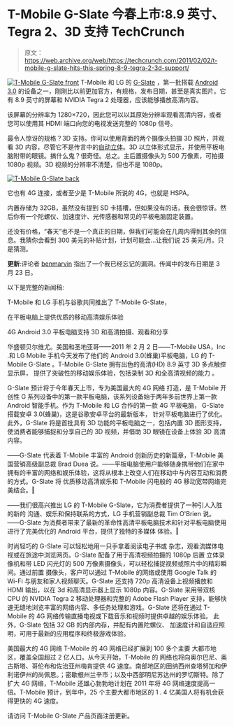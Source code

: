 # T-Mobile G-Slate 今春上市:8.9 英寸、Tegra 2、3D 支持 TechCrunch

> 原文：<https://web.archive.org/web/https://techcrunch.com/2011/02/02/t-mobile-g-slate-hits-this-spring-8-9-tegra-2-3d-support/>

[![](img/664a3ac60274d8f988732f929ea42834.png "T-Mobile G-Slate front")](https://web.archive.org/web/20221206211651/https://beta.techcrunch.com/wp-content/uploads/2011/02/t-mobile-g-slate-front.jpg) 
T-Mobile 和 LG 的 [G-Slate](https://web.archive.org/web/20221206211651/http://ces.crunchgear.com/2011/01/tonights-honeycomb-video-is-made-official-with-t-mobile-g-slate/) ，第一批搭载 [Android 3.0](https://web.archive.org/web/20221206211651/http://www.mobilecrunch.com/2011/01/26/google-releases-preview-version-of-honeycomb-sdk-gives-overview-of-tablet-features/) 的设备之一，刚刚比以前更加官方，有规格，发布日期，甚至是真实图片。它有 8.9 英寸的屏幕和 NVIDIA Tegra 2 处理器，应该能够播放高清内容。

该屏幕的分辨率为 1280×720，因此您可以以其原始分辨率观看高清内容，或者您可以使用其 HDMI 端口向您的电视发送完整的 1080p 信号。

最令人惊讶的规格？3D 支持。你可以使用背面的两个摄像头拍摄 3D 照片，并观看 3D 内容，尽管它不是传言中的[自动立体](https://web.archive.org/web/20221206211651/http://www.crunchgear.com/2011/01/19/which-is-more-likely-retina-display-on-ipad-2-or-3d-display-on-g-slate/)。3D 以立体形式显示，并使用平板电脑附带的眼镜。搞什么鬼？很奇怪。总之。主后置摄像头为 500 万像素，可拍摄 1080p 视频。3D 视频的分辨率不清楚，但也不是 1080p。

[![](img/39c0a2f49ef8213660c765399585da7f.png "T-Mobile G-Slate back")](https://web.archive.org/web/20221206211651/https://beta.techcrunch.com/wp-content/uploads/2011/02/t-mobile-g-slate-back.jpg)

它也有 4G 连接，或者至少是 T-Mobile 所说的 4G，也就是 HSPA。

内置存储为 32GB，虽然没有提到 SD 卡插槽，但如果没有的话，我会很惊讶。然后你有一个陀螺仪、加速度计、光传感器和常见的平板电脑固定装置。

还没有价格，“春天”也不是一个真正的日期，但我们可能会在几周内得到其余的信息。我猜你会看到 300 美元的补贴计划，计划可能会…让我们说 25 美元/月。只是猜测。

**更新**:评论者 [benmarvin](https://web.archive.org/web/20221206211651/http://twitter.com/benmarvin) 指出了一个我已经忘记的漏洞。传闻中的发布日期是 3 月 23 日。

以下是完整的新闻稿:

T-Mobile 和 LG 手机与谷歌共同推出了 T-Mobile G-Slate，

在平板电脑上提供优质的移动高清娱乐体验

4G Android 3.0 平板电脑支持 3D 和高清拍摄、观看和分享

华盛顿贝尔维尤。美国和圣地亚哥——2011 年 2 月 2 日——T-Mobile USA，Inc .和 LG Mobile
手机今天发布了他们的 Android 3.0(蜂巢)平板电脑，LG 的 T-Mobile G-Slate
。T-Mobile G-Slate 拥有出色的高清(HD) 8.9 英寸 3D 多点触控显示屏，
提供了突破性的移动娱乐体验，包括录制 3D 和全高清视频的能力
。

G-Slate 预计将于今年春天上市，专为美国最大的 4G 网络
打造，是 T-Mobile 开创性 G 系列设备中的第一款平板电脑，该系列设备始于两年多前世界上第一款
Android 智能手机。作为 T-Mobile 和 LG 合作的第一款 4G 平板电脑，
G-Slate 搭载安卓 3.0(蜂巢)，这是谷歌安卓平台的最新版本，
针对平板电脑进行了优化。此外，G-Slate 将是首批具有 3D
功能的平板电脑之一，包括内置 3D 图形支持，使消费者能够捕捉和分享自己的
3D 视频，并借助 3D 眼镜在设备上体验 3D 高清内容。

――G-Slate 代表着 T-Mobile 丰富的 Android 创新历史的新篇章，T-Mobile 美国营销高级副总裁 Brad
Duea 说。――平板电脑使用户能够随身携带他们在家中拥有的丰富的网络和娱乐体验，这将从根本上改变人们在移动中与内容互动和消费的方式。G-Slate 将
优质移动高清娱乐和 T-Mobile 闪电般的 4G 移动宽带网络完美结合。‖

――我们很高兴推出 LG 的 T-Mobile G-Slate，它为消费者提供了一种引人入胜的新的
沟通、娱乐和保持联系的方式，LG 手机营销副总裁 Tim O'Brien 说。――G-Slate 为消费者带来了最新的革命性高清平板电脑技术和针对平板电脑使用进行了完美优化的
Android 平台，提供了独特的多媒体
体验。‖

时尚轻巧的 G-Slate 可以轻松地用一只手拿着阅读电子书或
杂志，观看流媒体电视或在旅途中浏览网页。G-Slate 配备了用于高清视频拍摄的 1080p 后置
立体录像机和带 LED
闪光灯的 500 万像素摄像头，可以轻松捕捉视频或照片中的精彩瞬间。通过前置
摄像头，客户可以通过 T-Mobile 的网络或使用
Google Talk 的 Wi-Fi 与朋友和家人视频聊天。G-Slate 还支持 720p 高清设备上视频播放和 HDMI 输出，以在 3d 和高清显示器上显示 1080p 内容。G-Slate 采用带双核 CPU 的 NVIDIA Tegra 2 移动处理器和完整的 Adobe Flash Player 支持，能够快速无缝地浏览丰富的网络内容、多任务处理和游戏。G-Slate 还将在通过 T-Mobile 的 4G 网络传输直播电视或下载音乐和视频时提供卓越的娱乐体验。
此外，G-Slate 包括 32 GB 的内部内存，并配有内置陀螺仪、
加速度计和自适应照明，可用于最新的应用程序和终极游戏体验。

美国最大的 4G 网络 T-Mobile 的 4G 网络已经扩展到 100 多个主要
大都市地区，覆盖全国超过 2 亿人口。从今天开始，T-Mobile 的
网络也将向奥尔巴尼、奥古斯塔、哥伦布和佐治亚州梅肯提供 4G 速度。南部地区的田纳西州查塔努加和伊利诺伊州的尚佩恩。；密歇根州兰辛市；以及中西部明尼苏达州的罗切斯特。除了扩大 4G 网络，T-Mobile 还雄心勃勃地计划在 2011 年将 4G 网络速度提高一倍。T-Mobile 预计，到年中，25 个主要大都市地区的 1 . 4 亿美国人将有机会获得更快的 4G 速度。

请访问 T-Mobile G-Slate 产品页面注册更新。